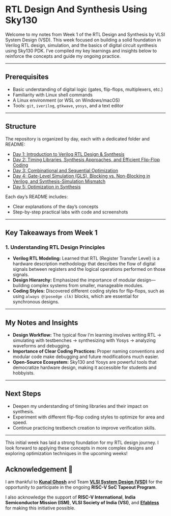 # RTL Design And Synthesis Using Sky130


Welcome to my notes from Week 1 of the RTL Design and Synthesis by VLSI System Design (VSD). This week focused on building a solid foundation in Verilog RTL design, simulation, and the basics of digital circuit synthesis using Sky130 PDK. I’ve compiled my key learnings and insights below to reinforce the concepts and guide my ongoing practice.

---
## Prerequisites

- Basic understanding of digital logic (gates, flip-flops, multiplexers, etc.)
- Familiarity with Linux shell commands
- A Linux environment (or WSL on Windows/macOS)
- Tools: `git`, `iverilog`, `gtkwave`, `yosys`, and a text editor

---
## Structure
The repository is organized by day, each with a dedicated folder and README:

- [Day 1: Introduction to Verilog RTL Design & Synthesis](Day_1/README.md)
- [Day 2: Timing Libraries, Synthesis Approaches, and Efficient Flip-Flop Coding](Day_2/README.md)
- [Day 3: Combinational and Sequential Optimization](Day_3/README.md)
- [Day 4: Gate-Level Simulation (GLS), Blocking vs. Non-Blocking in Verilog, and Synthesis-Simulation Mismatch ](Day_4/README.md)
- [Day 5: Optimization in Synthesis ](Day_5/README.md)

Each day’s README includes:
- Clear explanations of the day’s concepts
- Step-by-step practical labs with code and screenshots
---

## Key Takeaways from Week 1

### 1. **Understanding RTL Design Principles**
- **Verilog RTL Modeling:** Learned that RTL (Register Transfer Level) is a hardware description methodology that describes the flow of digital signals between registers and the logical operations performed on those signals.
- **Design Hierarchy:** Emphasized the importance of modular design—building complex systems from smaller, manageable modules.
- **Coding Styles:** Discovered different coding styles for flip-flops, such as using `always @(posedge clk)` blocks, which are essential for synchronous designs.

---

## My Notes and Insights

- **Design Workflow:** The typical flow I’m learning involves writing RTL → simulating with testbenches → synthesizing with Yosys → analyzing waveforms and debugging.
- **Importance of Clear Coding Practices:** Proper naming conventions and modular code make debugging and future modifications much easier.
- **Open-Source Ecosystem:** Sky130 and Yosys are powerful tools that democratize hardware design, making it accessible for students and hobbyists.

---

## Next Steps

- Deepen my understanding of timing libraries and their impact on synthesis.
- Experiment with different flip-flop coding styles to optimize for area and speed.
- Continue practicing testbench creation to improve verification skills.

---

This initial week has laid a strong foundation for my RTL design journey. I look forward to applying these concepts in more complex designs and exploring optimization techniques in the upcoming weeks!

## Acknowledgement 👑
I am thankful to [**Kunal Ghosh**](https://github.com/kunalg123) and Team **[VLSI System Design (VSD)](https://vsdiat.vlsisystemdesign.com/)** for the opportunity to participate in the ongoing **RISC-V SoC Tapeout Program**.  

I also acknowledge the support of **RISC-V International**, **India Semiconductor Mission (ISM)**, **VLSI Society of India (VSI)**, and [**Efabless**](https://github.com/efabless) for making this initiative possible.  
<div align="center">
